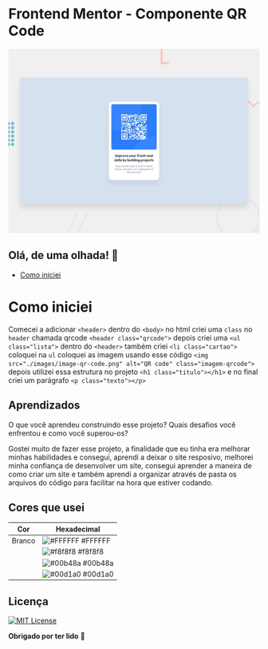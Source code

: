 # Frontend Mentor - Componente QR Code

![Design do Componete QR Code Concluído](./preview.jpg)

## Olá, de uma olhada! 👋
- [Como iniciei]()



# Como iniciei
Comecei a adicionar `<header>` dentro do `<body>` no html criei uma `class` no `header` chamada qrcode `<header class="qrcode">`
depois criei uma `<ul class="lista">` dentro do `<header>` também criei `<li class="cartao">` coloquei na `ul` coloquei as imagem usando esse código `<img src="./images/image-qr-code.png" alt="QR code" class="imagem-qrcode">` depois utilizei essa estrutura no projeto `<h1 class="titulo"></h1>` e no final criei um parágrafo `<p class="texto"></p>`

## Aprendizados

O que você aprendeu construindo esse projeto? Quais desafios você enfrentou e como você superou-os?

Gostei muito de fazer esse projeto, a finalidade que eu tinha era melhorar minhas habilidades e consegui, aprendi a deixar o site resposivo, melhorei minha confiança de desenvolver um site, consegui aprender a maneira de como criar um site e também aprendi a organizar através de pasta os arquivos do código para facilitar na hora que estiver codando.

## Cores que usei

| Cor               | Hexadecimal                                                |
| ----------------- | ---------------------------------------------------------------- |
| Branco       | ![#FFFFFF](https://corhexa.com/ffffff#google_vignette?text=+) #FFFFFF |
|        | ![#f8f8f8](https://via.placeholder.com/10/f8f8f8?text=+) #f8f8f8 |
|       | ![#00b48a](https://via.placeholder.com/10/00b48a?text=+) #00b48a |
|        | ![#00d1a0](https://via.placeholder.com/10/00b48a?text=+) #00d1a0 |



## Licença

[![MIT License]([https://img.shields.io/badge/License-MIT-green.svg)](https://choosealicense.com/licenses/mit/](https://github.com/Arthur18dev/Projeto-QR-Code?tab=MIT-1-ov-file))


**Obrigado por ter lido** 🚀
